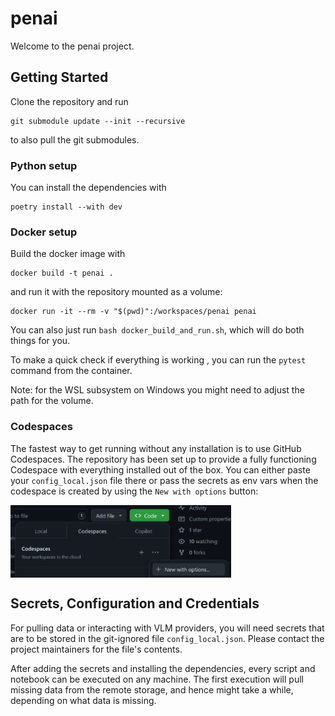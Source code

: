 # penai

Welcome to the penai project.

## Getting Started

Clone the repository and run

```shell
git submodule update --init --recursive
```

to also pull the git submodules.

### Python setup

You can install the dependencies with

```shell
poetry install --with dev
```

### Docker setup

Build the docker image with

```shell
docker build -t penai .
```

and run it with the repository mounted as a volume:

```shell
docker run -it --rm -v "$(pwd)":/workspaces/penai penai
```

You can also just run `bash docker_build_and_run.sh`, which will do both things
for you.

To make a quick check if everything is working , you can run the `pytest` 
command from the container.

Note: for the WSL subsystem on Windows you might need to adjust the path for the
volume.

### Codespaces

The fastest way to get running without any installation is to use GitHub 
Codespaces. The repository has been set up to provide a fully functioning
Codespace with everything installed out of the box. You can either
paste your `config_local.json` file there or pass the secrets as env vars
when the codespace is created by using the `New with options` button:

<img src="images/codespaces.png" align="center" width="70%" style="margin: auto">

## Secrets, Configuration and Credentials

For pulling data or interacting with VLM providers, you will need secrets that
are to be
stored in the git-ignored file `config_local.json`. Please contact the project
maintainers
for the file's contents.

After adding the secrets and installing the dependencies, every script and
notebook
can be executed on any machine. The first execution will pull missing data from
the
remote storage, and hence might take a while, depending on what data is missing.
